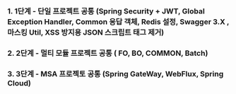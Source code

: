 ### 1. 1단계 - 단일 프로젝트 공통 (Spring Security + JWT, Global Exception Handler, Common 응답 객체, Redis 설정, Swagger 3.X , 마스킹 Util, XSS 방지용 JSON 스크립트 태그 제거)
### 2. 2단계 - 멀티 모듈 프로젝트 공통 ( FO, BO, COMMON, Batch)
### 3. 3단계 - MSA 프로젝토 공통 (Spring GateWay, WebFlux, Spring Cloud)
